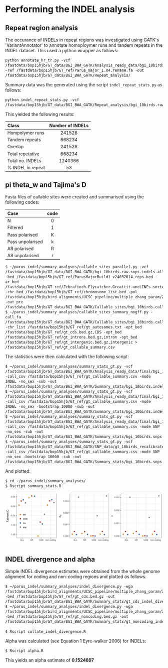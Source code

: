 # Performing the INDEL analysis

## Repeat region analysis

The occurance of INDELs in repeat regions was investigated using GATK's 'VariantAnnotator' to annotate homoploymer runs and tandem repeats in the INDEL dataset. This used a python wrapper as follows:

```
python annotate_hr_tr.py -vcf /fastdata/bop15hjb/GT_data/BGI_BWA_GATK/Analysis_ready_data/bgi_10birds.raw.snps.indels.all_sites.rawindels.recalibrated.filtered_t99.0.pass.maxlength50.biallelic.coveragefiltered.pass.repeatfilter.pass.vcf -ref /fastdata/bop15hjb/GT_ref/Parus_major_1.04.rename.fa -out /fastdata/bop15hjb/GT_data/BGI_BWA_GATK/Repeat_analysis/
```
Summary data was the generated using the script ```indel_repeat_stats.py``` as follows:

```
python indel_repeat_stats.py -vcf /fastdata/bop15hjb/GT_data/BGI_BWA_GATK/Repeat_analysis/bgi_10birds.raw.snps.indels.all_sites.rawindels.recalibrated.filtered_t99.0.pass.maxlength50.biallelic.coveragefiltered.pass.repeatfilter.pass.hr.tr.vcf
```

This yielded the following results:

|Class	          |Number of INDELs|
|:----------------|:--------------:|
|Hompolymer runs	|241528          |
|Tandem repeats	  |668234          |
|Overlap	        |241528          |
|Total repetative	|668234          |
|Total no. INDELs	|1240366         | 
|% INDEL in repeat|53              |


## pi theta_w and Tajima's D

Fasta files of callable sites were created and summarised using the following codes:

| Case            | code  |
|:----------------|:-----:|
| N               | 0     |
| Filtered        | 1     |
| Pass polarised  | K     |
| Pass unpolarised| k     |
| AR polarised    | R     |
| AR unpolarised  | r     |

```
$ ~/parus_indel/summary_analyses/callable_sites_parallel.py -vcf /fastdata/bop15hjb/GT_data/BGI_BWA_GATK/bgi_10birds.raw.snps.indels.all_sites.vcf.bgz -bed /fastdata/bop15hjb/GT_ref/ParusMajorBuild1_v24032014_reps.bed -ar_bed /fastdata/bop15hjb/GT_ref/Zebrafinch.Flycatcher.Greattit.ancLINEs.sorted.bed.gz -chr_bed /fastdata/bop15hjb/GT_ref/chromosome_list.bed -pol /fastdata/bop15hjb/bird_alignments/UCSC_pipeline/multiple_zhang_param/Zebrafinch.Flycatcher.Greattit.wga.bed.gz -out_pre /fastdata/bop15hjb/GT_data/BGI_BWA_GATK/Callable_sites/bgi_10birds.callable
$ ~/parus_indel/summary_analyses/callable_sites_summary_nogff.py -call_fa /fastdata/bop15hjb/GT_data/BGI_BWA_GATK/Callable_sites/bgi_10birds.callable.fa -chr_list /fastdata/bop15hjb/GT_ref/gt_autosomes.txt -opt_bed /fastdata/bop15hjb/GT_ref/gt_cds.bed.gz,CDS -opt_bed /fastdata/bop15hjb/GT_ref/gt_introns.bed.gz,intron -opt_bed /fastdata/bop15hjb/GT_ref/gt_intergenic.bed.gz,intergenic > /fastdata/bop15hjb/GT_ref/gt_callable_summary.csv
```

The statistics were then calculated with the following script:

```
$ ~/parus_indel/summary_analyses/summary_stats_gt.py -vcf /fastdata/bop15hjb/GT_data/BGI_BWA_GATK/Analysis_ready_data/final/bgi_10birds.filtered_indels.pol.anno.recomb.line.vcf.gz -call_csv /fastdata/bop15hjb/GT_ref/gt_callable_summary.csv -mode INDEL -no_sex -sub -out /fastdata/bop15hjb/GT_data/BGI_BWA_GATK/Summary_stats/bgi_10birds.indels.summary_stats.txt
$ ~/parus_indel/summary_analyses/summary_stats_gt.py -vcf /fastdata/bop15hjb/GT_data/BGI_BWA_GATK/Analysis_ready_data/final/bgi_10birds.filtered_indels.pol.anno.recomb.line.vcf.gz -call_csv /fastdata/bop15hjb/GT_ref/gt_callable_summary.csv -mode INDEL -no_sex -bootstrap 10000 -sub -out /fastdata/bop15hjb/GT_data/BGI_BWA_GATK/Summary_stats/bgi_10birds.indels.summary_stats.bs10000.txt
$ ~/parus_indel/summary_analyses/summary_stats_gt.py -vcf /fastdata/bop15hjb/GT_data/BGI_BWA_GATK/Analysis_ready_data/final/bgi_10birds.filtered_snps.pol.anno.degen.vcf.gz -call_csv /fastdata/bop15hjb/GT_ref/gt_callable_summary.csv -mode SNP -no_sex -sub -out /fastdata/bop15hjb/GT_data/BGI_BWA_GATK/Summary_stats/bgi_10birds.snps.summary_stats.txt
$ ~/parus_indel/summary_analyses/summary_stats_gt.py -vcf /fastdata/bop15hjb/GT_data/BGI_BWA_GATK/SNP_data/gt_10birds_recalibrated_snps_only_99pass.maxlength50.biallelic.coveragefiltered.pass.repeatfilter.pass.polarised.annotated.degen.vcf.gz -call_csv /fastdata/bop15hjb/GT_ref/gt_callable_summary.csv -mode SNP -no_sex -bootstrap 10000 -sub -out /fastdata/bop15hjb/GT_data/BGI_BWA_GATK/Summary_stats/bgi_10birds.snps.summary_stats.bs10000.txt
```

And plotted:

```
$ cd ~/parus_indel/summary_analyses/
$ Rscript summary_stats.R
```

![stats_plot](gt_summary_stats.png)

## INDEL divergence and alpha

Simple INDEL divergence estimates were obtained from the whole genome alignment for coding and non-coding regions and plotted as follows.

```
$ ~/parus_indel/summary_analyses/indel_divergence.py -wga /fastdata/bop15hjb/bird_alignments/UCSC_pipeline/multiple_zhang_param/Zebrafinch.Flycatcher.Greattit.wga.bed.gz -bed /fastdata/bop15hjb/GT_ref/gt_cds.bed.gz -out /fastdata/bop15hjb/GT_data/BGI_BWA_GATK/Summary_stats/gt_cds_indel_divergence.txt
$ ~/parus_indel/summary_analyses/indel_divergence.py -wga /fastdata/bop15hjb/bird_alignments/UCSC_pipeline/multiple_zhang_param/Zebrafinch.Flycatcher.Greattit.wga.bed.gz -bed /fastdata/bop15hjb/GT_ref/gt_noncoding.bed.gz -out /fastdata/bop15hjb/GT_data/BGI_BWA_GATK/Summary_stats/gt_noncoding_indel_divergence.txt

$ Rscript collate_indel_divergence.R 
```

Alpha was calculated (see Equation 1 Eyre-walker 2006) for INDELs:

```
$ Rscript alpha.R 
```

This yields an alpha estimate of **0.1524897**
